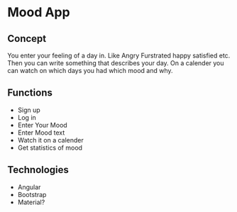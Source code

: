 # Mood App
## Concept
You enter your feeling of a day in. Like Angry Furstrated happy satisfied etc. Then you can write something that describes your day. On a calender you can watch on which days you had which mood and why.

## Functions
*   Sign up
*   Log in
*   Enter Your Mood
*   Enter Mood text
*   Watch it on a calender
*   Get statistics of mood

## Technologies
*   Angular
*   Bootstrap
*   Material?
